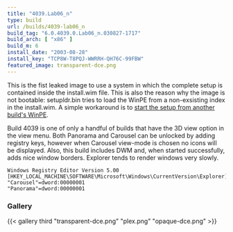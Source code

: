 ```yaml
---
title: "4039.Lab06_n"
type: build
url: /builds/4039-lab06_n
build_tag: "6.0.4039.0.Lab06_n.030827-1717"
build_arch: [ "x86" ]
build_m: 6
install_date: "2003-08-28"
install_key: "TCP8W-T8PQJ-WWRRH-QH76C-99FBW"
featured_image: transparent-dce.png
---
```


This is the fist leaked image to use a system in which the complete setup is contained inside the install.wim file. This is also the reason why the image is not bootable: setupldr.bin tries to load the WinPE from a non-exsisting index in the install.wim. A simple workaround is to [start the setup from another build's WinPE](/diskpart).

Build 4039 is one of only a handful of builds that have the 3D view option in the view menu. Both Panorama and Carousel can be unlocked by adding registry keys, however when Carousel view-mode is chosen no icons will be displayed. Also, this build includes DWM and, when started successfully, adds nice window borders. Explorer tends to render windows very slowly.

```
Windows Registry Editor Version 5.00
[HKEY_LOCAL_MACHINE\SOFTWARE\Microsoft\Windows\CurrentVersion\Explorer]
"Carousel"=dword:00000001
"Panorama"=dword:00000001
```

### Gallery

{{< gallery third "transparent-dce.png" "plex.png" "opaque-dce.png" >}}